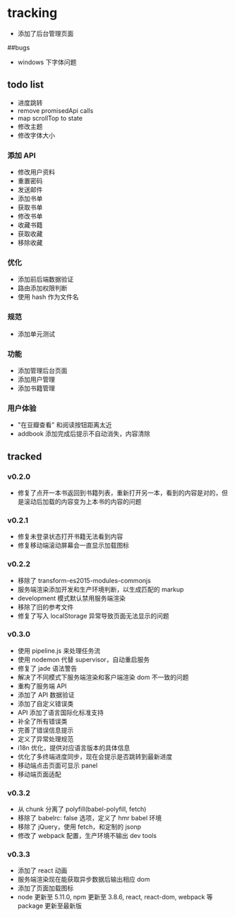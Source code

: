 # tracking
- 添加了后台管理页面

##bugs
- windows 下字体问题

## todo list
- 进度跳转
- remove promisedApi calls
- map scrollTop to state
- 修改主题
- 修改字体大小

### 添加 API
- 修改用户资料
- 重置密码
- 发送邮件
- 添加书单
- 获取书单
- 修改书单
- 收藏书籍
- 获取收藏
- 移除收藏

### 优化
- 添加前后端数据验证
- 路由添加权限判断
- 使用 hash 作为文件名

### 规范
- 添加单元测试

### 功能
- 添加管理后台页面
- 添加用户管理
- 添加书籍管理

### 用户体验
- "在豆瓣查看" 和阅读按钮距离太近
- addbook 添加完成后提示不自动消失，内容清除


## tracked
### v0.2.0
- 修复了点开一本书返回到书籍列表，重新打开另一本，看到的内容是对的，但是滚动后加载的内容变为上本书的内容的问题

### v0.2.1
- 修复未登录状态打开书籍无法看到内容
- 修复移动端滚动屏幕会一直显示加载图标

### v0.2.2
- 移除了 transform-es2015-modules-commonjs
- 服务端渲染添加开发和生产环境判断，以生成匹配的 markup
- development 模式默认禁用服务端渲染
- 移除了旧的参考文件
- 修复了写入 localStorage 异常导致页面无法显示的问题

### v0.3.0
- 使用 pipeline.js 来处理任务流
- 使用 nodemon 代替 supervisor，自动重启服务
- 修复了 jade 语法警告
- 解决了不同模式下服务端渲染和客户端渲染 dom 不一致的问题
- 重构了服务端 API
- 添加了 API 数据验证
- 添加了自定义错误类
- API 添加了语言国际化标准支持
- 补全了所有错误类
- 完善了错误信息提示
- 定义了异常处理规范
- i18n 优化，提供对应语言版本的具体信息
- 优化了多终端进度同步，现在会提示是否跳转到最新进度
- 移动端点击页面可显示 panel
- 移动端页面适配

### v0.3.2
- 从 chunk 分离了 polyfill(babel-polyfill, fetch)
- 移除了 babelrc: false 选项，定义了 hmr babel 环境
- 移除了 jQuery，使用 fetch，和定制的 jsonp
- 修改了 webpack 配置，生产环境不输出 dev tools

### v0.3.3
- 添加了 react 动画
- 服务端渲染现在能获取异步数据后输出相应 dom
- 添加了页面加载图标
- node 更新至 5.11.0, npm 更新至 3.8.6, react, react-dom, webpack 等 package 更新至最新版
